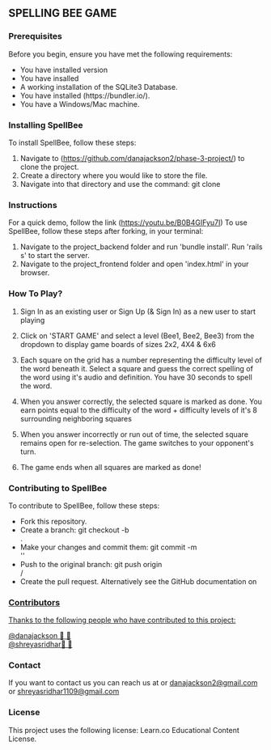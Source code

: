 <h2>SPELLING BEE GAME</h2>

<h3>Prerequisites</h3>

Before you begin, ensure you have met the following requirements:
<ul>
<li>You have installed version <Ruby/2.6.1> </li>
<li>You have insalled <Rails 6.0.3.4> </li>
<li>A working installation of the SQLite3 Database. </li>
<li>You have installed (https://bundler.io/). </li>
<li>You have a Windows/Mac machine.</li>
  </ul>

<h3>Installing SpellBee</h3>

To install SpellBee, follow these steps:

1. Navigate to (https://github.com/danajackson2/phase-3-project/) to clone the project.
2. Create a directory where you would like to store the file.
3. Navigate into that directory and use the command: git clone <project-SSH>

<h3>Instructions</h3>

For a quick demo, follow the link (https://youtu.be/B0B4GIFyu7I) To use SpellBee, follow these steps after forking, in your terminal:

1. Navigate to the project_backend folder and run 'bundle install'. Run 'rails s' to start the server.
2. Navigate to the project_frontend folder and open 'index.html' in your browser.


<h3>How To Play?</h3>

1. Sign In as an existing user or Sign Up (& Sign In) as a new user to start playing

2. Click on 'START GAME' and select a level (Bee1, Bee2, Bee3) from the dropdown to display game boards of sizes 2x2, 4X4 & 6x6

3. Each square on the grid has a number representing the difficulty level of the word beneath it. Select a square and guess the correct spelling of the word using it's audio and definition. You have 30 seconds to spell the word.

4. When you answer correctly, the selected square is marked as done. You earn points equal to the difficulty of the word + difficulty levels of it's 8 surrounding neighboring squares

5. When you answer incorrectly or run out of time, the selected square remains open for re-selection. The game switches to your opponent's turn.

6. The game ends when all squares are marked as done!

<h3>Contributing to SpellBee</h3>

To contribute to SpellBee, follow these steps:

<ul>
<li>Fork this repository.</li>
<li> Create a branch: git checkout -b </li><branch_name>.
<li> Make your changes and commit them: git commit -m</li> '<commit_message>'
<li> Push to the original branch: git push origin</li> <project_name>/<location>
<li> Create the pull request. Alternatively see the GitHub documentation on <a href = "https://docs.github.com/en/github/collaborating-with-issues-and-pull-requests/creating-a-pull-request" creating a pull request.</a></li>
  </ul>

<h3>Contributors</h3>

Thanks to the following people who have contributed to this project:

<a href ="https://github.com/danajackson2/">@danajackson 📖 🐛</a><br>
<a href ="https://github.com/shreya-sridhar"> @shreyasridhar📖 🐛</a>

<h3>Contact</h3>

If you want to contact us you can reach us at or danajackson2@gmail.com or shreyasridhar1109@gmail.com

<h3>License</h3>

This project uses the following license: Learn.co Educational Content License.

